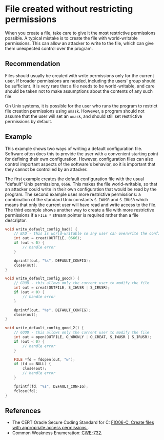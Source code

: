 # File created without restricting permissions
When you create a file, take care to give it the most restrictive permissions possible. A typical mistake is to create the file with world-writable permissions. This can allow an attacker to write to the file, which can give them unexpected control over the program.


## Recommendation
Files should usually be created with write permissions only for the current user. If broader permissions are needed, including the users' group should be sufficient. It is very rare that a file needs to be world-writable, and care should be taken not to make assumptions about the contents of any such file.

On Unix systems, it is possible for the user who runs the program to restrict file creation permissions using `umask`. However, a program should not assume that the user will set an `umask`, and should still set restrictive permissions by default.


## Example
This example shows two ways of writing a default configuration file. Software often does this to provide the user with a convenient starting point for defining their own configuration. However, configuration files can also control important aspects of the software's behavior, so it is important that they cannot be controlled by an attacker.

The first example creates the default configuration file with the usual "default" Unix permissions, `0666`. This makes the file world-writable, so that an attacker could write in their own configuration that would be read by the program. The second example uses more restrictive permissions: a combination of the standard Unix constants `S_IWUSR` and `S_IRUSR` which means that only the current user will have read and write access to the file. The third example shows another way to create a file with more restrictive permissions if a `FILE *` stream pointer is required rather than a file descriptor.


```c
void write_default_config_bad() {
	// BAD - this is world-writable so any user can overwrite the config
	int out = creat(OUTFILE, 0666);
	if (out < 0) {
		// handle error
	}

	dprintf(out, "%s", DEFAULT_CONFIG);
	close(out);
}

void write_default_config_good() {
	// GOOD - this allows only the current user to modify the file
	int out = creat(OUTFILE, S_IWUSR | S_IRUSR);
	if (out < 0) {
		// handle error
	}

	dprintf(out, "%s", DEFAULT_CONFIG);
	close(out);
}

void write_default_config_good_2() {
	// GOOD - this allows only the current user to modify the file
	int out = open(OUTFILE, O_WRONLY | O_CREAT, S_IWUSR | S_IRUSR);
	if (out < 0) {
		// handle error
	}

	FILE *fd = fdopen(out, "w");
	if (fd == NULL) {
		close(out);
		// handle error
	}

	fprintf(fd, "%s", DEFAULT_CONFIG);
	fclose(fd);
}

```

## References
* The CERT Oracle Secure Coding Standard for C: [ FIO06-C. Create files with appropriate access permissions ](https://www.securecoding.cert.org/confluence/display/c/FIO06-C.+Create+files+with+appropriate+access+permissions).
* Common Weakness Enumeration: [CWE-732](https://cwe.mitre.org/data/definitions/732.html).
